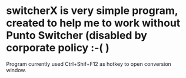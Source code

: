 # switcherX is very simple program, created to help me to work without Punto Switcher (disabled by corporate policy :-( )
Program currently used Ctrl+Shif+F12 as hotkey to open conversion window.
